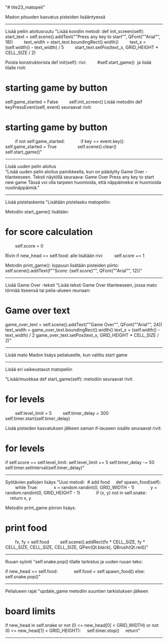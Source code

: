 "# tite23_matopeli" 

Madon pituuden kasvatus pisteiden lisääntyessä

-------------------------------------------------------------------------------------------------------------------------------------

Lisää peliin aloitusruutu
	"Lisää koodiin metodi:
def init_screen(self):
        start_text = self.scene().addText(""Press any key to start"", QFont(""Arial"", 18))
        text_width = start_text.boundingRect().width()
        text_x = (self.width() - text_width) / 5
        start_text.setPos(text_x, GRID_HEIGHT * CELL_SIZE / 2)

Poista konstruktorista def init(self): rivi:
        #self.start_game()
 ja lisää tilalle rivit:
# starting game by button
self.game_started = False
        self.init_screen()
Lisää metodiin def keyPressEvent(self, event) seuraavat rivit:
# starting game by button
        if not self.game_started:
            if key == event.key():
                self.game_started = True
                self.scene().clear()
                self.start_game()"

--------------------------------------------------------------------------------------------------------------------------------------
Lisää uuden pelin aloitus	
"Lisää uuden pelin aloitus painikkeella, kun on päädytty Game Over -tilanteeseen.
Teksti näytöllä seuraava:
Game Over
Press any key to start new game
Tässä voi olla tarpeen huomioida, että näppäimeksi ei huomioida nuolinäppäimiä."


--------------------------------------------------------------------------------------------------------------------------------------
Lisää pistelaskenta	
"Lisätään pistelasku matopeliin:

Metodiin start_game() lisätään:
# for score calculation
        self.score = 0

Rivin if new_head == self.food: alle lisätään rivi:
        self.score += 1

Metodin print_game():  loppuun lisätään pisteiden piirto:
self.scene().addText(f""Score: {self.score}"", QFont(""Arial"", 12))"


--------------------------------------------------------------------------------------------------------------------------------------
Lisää Game Over -teksti
	"Lisää teksti Game Over tilanteeseen, jossa mato törmää itseensä tai pelia-alueen reunaan:

# Game over text
game_over_text = self.scene().addText(""Game Over"", QFont(""Arial"", 24))
text_width = game_over_text.boundingRect().width()
text_x = (self.width() - text_width) / 2
game_over_text.setPos(text_x, GRID_HEIGHT * CELL_SIZE / 2)"


--------------------------------------------------------------------------------------------------------------------------------------
Lisää mato	Madon lisäys pelialueelle, kun valittu start game


--------------------------------------------------------------------------------------------------------------------------------------
Lisää eri vaikeustasot matopeliin

"Lisää/muokkaa def start_game(self): metodiin seuraavat rivit:

# for levels
        self.level_limit = 5
        self.timer_delay = 300
        self.timer.start(self.timer_delay)

Lisää pisteiden kasvatuksen jälkeen saman if-lauseen sisälle seuraavat rivit:
# for levels
if self.score == self.level_limit:
self.level_limit += 5
self.timer_delay -= 50
self.timer.setInterval(self.timer_delay)"


--------------------------------------------------------------------------------------------------------------------------------------
Syötävien pallojen lisäys	"Uusi metodi:
 # add food
    def spawn_food(self):
        while True:
            x = random.randint(0, GRID_WIDTH - 1)
            y = random.randint(0, GRID_HEIGHT - 1)
            if (x, y) not in self.snake:
                return x, y

Metodiin print_game piirron lisäys:
# print food
        fx, fy = self.food
        self.scene().addRect(fx * CELL_SIZE, fy * CELL_SIZE, CELL_SIZE, CELL_SIZE, QPen(Qt.black), QBrush(Qt.red))"


--------------------------------------------------------------------------------------------------------------------------------------
Ruuan syönti	"self.snake.pop() tilalle tarkistus ja uuden ruuan teko:

if new_head == self.food:
            self.food = self.spawn_food()
else:
            self.snake.pop()"


--------------------------------------------------------------------------------------------------------------------------------------
Pelialueen rajat	"update_game metodiin suuntien tarkistuksen jälkeen
# board limits
if new_head in self.snake or not (0 <= new_head[0] < GRID_WIDTH) or not (0 <= new_head[1] < GRID_HEIGHT):
     self.timer.stop()
     return"


--------------------------------------------------------------------------------------------------------------------------------------
